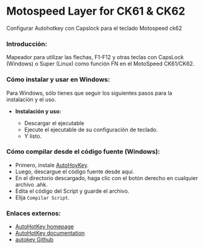 # Motospeed Layer for CK61 & CK62
Configurar Autohotkey con Capslock para el teclado Motospeed ck62

### Introducción:
Mapeador para utilizar las flechas, F1-F12 y otras teclas con CapsLock (Windows) o Super (Linux) como función FN en el MotoSpeed CK61/CK62.

### Cómo instalar y usar en Windows:

Para Windows, sólo tienes que seguir los siguientes pasos para la instalación y el uso.

* **Instalación y uso:**
  
  * Descargar el ejecutable 
  * Ejecute el ejecutable de su configuración de teclado.
  * Y listo.

### Cómo compilar desde el código fuente (Windows):

* Primero, instale [AutoHoyKey](https://www.autohotkey.com/).
* Luego, descargue el código fuente desde aquí.
* En el directorio descargado, haga clic con el botón derecho en cualquier archivo .ahk.
* Edita el código del Script y guarde el archivo.
* Elija `Compilar Script`.

### Enlaces externos:

* [AutoHotKey homepage](https://www.autohotkey.com/)
* [AutoHotKey documentation](https://www.autohotkey.com/docs/AutoHotkey.htm)
* [autokey Github](https://github.com/autokey/autokey)